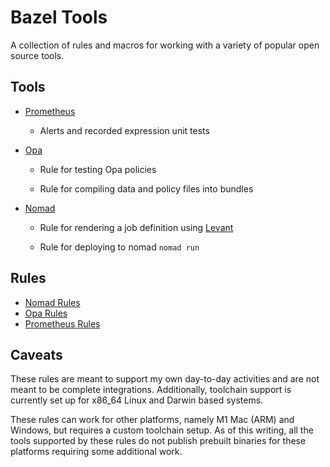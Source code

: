 # Bazel Tools
A collection of rules and macros for working with a variety of popular open source
tools.

## Tools

* [Prometheus](https://github.com/prometheus/prometheus)
  * Alerts and recorded expression unit tests

* [Opa](https://github.com/open-policy-agent/opa)
  * Rule for testing Opa policies

  * Rule for compiling data and policy files into bundles

* [Nomad](https://github.com/hashicorp/nomad)
  * Rule for rendering a job definition using [Levant](https://github.com/hashicorp/levant)

  * Rule for deploying to nomad `nomad run`

## Rules

* [Nomad Rules](./internal/nomad_rules.md)
* [Opa Rules](./internal/opa_rules.md)
* [Prometheus Rules](./internal/prometheus_rules.md)

## Caveats
These rules are meant to support my own day-to-day activities and are not meant
to be complete integrations. Additionally, toolchain support is currently set up
for x86_64 Linux and Darwin based systems.

These rules can work for other platforms, namely M1 Mac (ARM) and Windows, but
requires a custom toolchain setup. As of this writing, all the tools supported
by these rules do not publish prebuilt binaries for these platforms requiring
some additional work.
